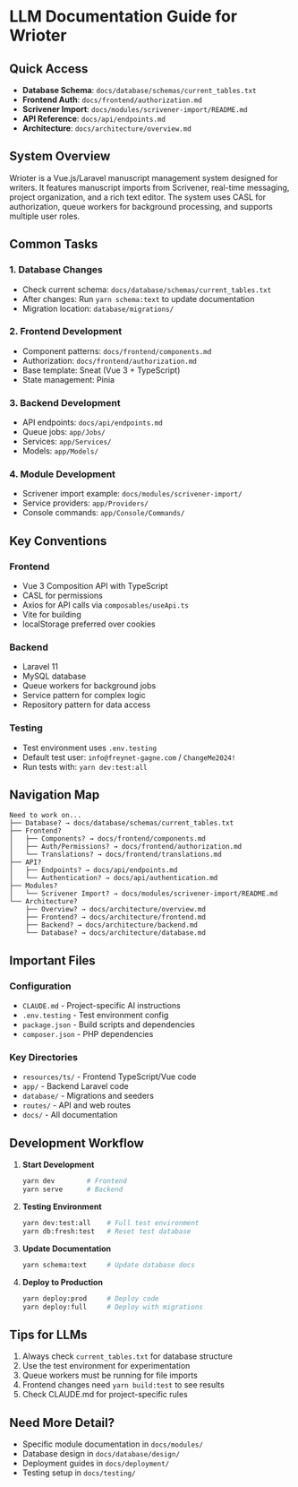 # LLM Documentation Guide for Wrioter

## Quick Access
- **Database Schema**: `docs/database/schemas/current_tables.txt`
- **Frontend Auth**: `docs/frontend/authorization.md`
- **Scrivener Import**: `docs/modules/scrivener-import/README.md`
- **API Reference**: `docs/api/endpoints.md`
- **Architecture**: `docs/architecture/overview.md`

## System Overview
Wrioter is a Vue.js/Laravel manuscript management system designed for writers. It features manuscript imports from Scrivener, real-time messaging, project organization, and a rich text editor. The system uses CASL for authorization, queue workers for background processing, and supports multiple user roles.

## Common Tasks

### 1. Database Changes
- Check current schema: `docs/database/schemas/current_tables.txt`
- After changes: Run `yarn schema:text` to update documentation
- Migration location: `database/migrations/`

### 2. Frontend Development
- Component patterns: `docs/frontend/components.md`
- Authorization: `docs/frontend/authorization.md`
- Base template: Sneat (Vue 3 + TypeScript)
- State management: Pinia

### 3. Backend Development
- API endpoints: `docs/api/endpoints.md`
- Queue jobs: `app/Jobs/`
- Services: `app/Services/`
- Models: `app/Models/`

### 4. Module Development
- Scrivener import example: `docs/modules/scrivener-import/`
- Service providers: `app/Providers/`
- Console commands: `app/Console/Commands/`

## Key Conventions

### Frontend
- Vue 3 Composition API with TypeScript
- CASL for permissions
- Axios for API calls via `composables/useApi.ts`
- Vite for building
- localStorage preferred over cookies

### Backend
- Laravel 11
- MySQL database
- Queue workers for background jobs
- Service pattern for complex logic
- Repository pattern for data access

### Testing
- Test environment uses `.env.testing`
- Default test user: `info@freynet-gagne.com` / `ChangeMe2024!`
- Run tests with: `yarn dev:test:all`

## Navigation Map

```
Need to work on...
├── Database? → docs/database/schemas/current_tables.txt
├── Frontend?
│   ├── Components? → docs/frontend/components.md
│   ├── Auth/Permissions? → docs/frontend/authorization.md
│   └── Translations? → docs/frontend/translations.md
├── API?
│   ├── Endpoints? → docs/api/endpoints.md
│   └── Authentication? → docs/api/authentication.md
├── Modules?
│   └── Scrivener Import? → docs/modules/scrivener-import/README.md
└── Architecture?
    ├── Overview? → docs/architecture/overview.md
    ├── Frontend? → docs/architecture/frontend.md
    ├── Backend? → docs/architecture/backend.md
    └── Database? → docs/architecture/database.md
```

## Important Files

### Configuration
- `CLAUDE.md` - Project-specific AI instructions
- `.env.testing` - Test environment config
- `package.json` - Build scripts and dependencies
- `composer.json` - PHP dependencies

### Key Directories
- `resources/ts/` - Frontend TypeScript/Vue code
- `app/` - Backend Laravel code
- `database/` - Migrations and seeders
- `routes/` - API and web routes
- `docs/` - All documentation

## Development Workflow

1. **Start Development**
   ```bash
   yarn dev        # Frontend
   yarn serve      # Backend
   ```

2. **Testing Environment**
   ```bash
   yarn dev:test:all    # Full test environment
   yarn db:fresh:test   # Reset test database
   ```

3. **Update Documentation**
   ```bash
   yarn schema:text     # Update database docs
   ```

4. **Deploy to Production**
   ```bash
   yarn deploy:prod     # Deploy code
   yarn deploy:full     # Deploy with migrations
   ```

## Tips for LLMs

1. Always check `current_tables.txt` for database structure
2. Use the test environment for experimentation
3. Queue workers must be running for file imports
4. Frontend changes need `yarn build:test` to see results
5. Check CLAUDE.md for project-specific rules

## Need More Detail?

- Specific module documentation in `docs/modules/`
- Database design in `docs/database/design/`
- Deployment guides in `docs/deployment/`
- Testing setup in `docs/testing/`